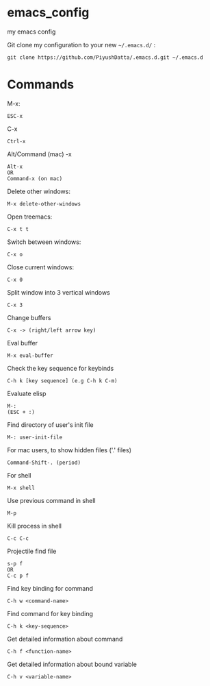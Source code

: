 # emacs_config
my emacs config

Git clone my configuration to your new `~/.emacs.d/` :
```
git clone https://github.com/PiyushDatta/.emacs.d.git ~/.emacs.d
```

# Commands

M-x:
```
ESC-x
```

C-x
```
Ctrl-x
```
Alt/Command (mac) -x
```
Alt-x
OR
Command-x (on mac)
```

Delete other windows:
```
M-x delete-other-windows
```

Open treemacs:
```
C-x t t
```

Switch between windows:
```
C-x o
```

Close current windows:
```
C-x 0
```

Split window into 3 vertical windows
```
C-x 3
```

Change buffers
```
C-x -> (right/left arrow key)
```

Eval buffer
```
M-x eval-buffer
```

Check the key sequence for keybinds
```
C-h k [key sequence] (e.g C-h k C-m)
```

Evaluate elisp
```
M-: 
(ESC + :)
```

Find directory of user's init file
```
M-: user-init-file
```

For mac users, to show hidden files ('.' files)
```
Command-Shift-. (period)
```

For shell
```
M-x shell
```

Use previous command in shell
```
M-p
```

Kill process in shell
```
C-c C-c
```

Projectile find file
```
s-p f
OR
C-c p f
```

Find key binding for command
```
C-h w <command-name>
```

Find command for key binding
```
C-h k <key-sequence>
```

Get detailed information about command
```
C-h f <function-name>
```

Get detailed information about bound variable
```
C-h v <variable-name>
```


